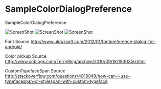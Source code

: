 SampleColorDialogPreference
===========================

SampleColorDialogPreference

![ScreenShot](http://1.bp.blogspot.com/-lPgdZlrWdLw/Ubpt279OnSI/AAAAAAAAAPU/OiIDyrtqcpU/s1600/2013-06-14-10-01-15%5B1%5D.jpg})
![ScreenShot](https://{http://3.bp.blogspot.com/-7i9nsSO0dwk/Ubpt3dQ5lPI/AAAAAAAAAPc/T1Y6XjUXZ9o/s1600/2013-06-14-10-01-30%5B1%5D.jpg})
![ScreenShot](https://{http://4.bp.blogspot.com/-XVQ9qlamF3o/Ubpt3tkop2I/AAAAAAAAAPk/GKjGgS6BrXk/s1600/2013-06-14-10-01-39%5B1%5D.jpg})

Font Source
http://www.ulduzsoft.com/2012/01/fontpreference-dialog-for-android/

Color pickup Source
http://www.cnblogs.com/TerryBlog/archive/2010/09/18/1830356.html

CustomTypefaceSpan Source
http://stackoverflow.com/questions/4819049/how-can-i-use-typefacespan-or-stylespan-with-custom-typeface
